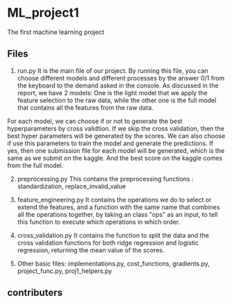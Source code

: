 # ML_project1
The first machine learning project
## Files
1. run.py
It is the main file of our project. By running this file, you can choose different models and different processes by the answer 0/1 from the keyboard to the demand asked in the console. As discussed in the report, we have 2 models: One is the light model that we apply the feature selection to the raw data, while the other one is the full model that contains all the features from the raw data. 
</li>For each model, we can choose if or not to generate the best hyperparameters by cross validtion. If we skip the cross validation, then the best hyper parameters will be generated by the scores. We can also choose if use this parameters to train the model and generate the predictions. If yes, then one submission file for each model will be generated, which is the same as we submit on the kaggle. And the best score on the kaggle comes from the full model.

2. preprocessing.py
This contains the preprocessing functions : standardization, replace_invalid_value

3. feature_engineering.py
It contains the operations we do to select or extend the features, and a function with the same name that combines all the operations together, by taking an class "ops" as an input, to tell this function to execute which operations in which order.

4. cross_validation.py
It contains the function to split the data and the cross validation functions for both ridge regression and logistic regression, returning the mean value of the scores.

5. Other basic files: implementations.py, cost_functions, gradients.py, project_func.py, proj1_helpers.py
## contributers
